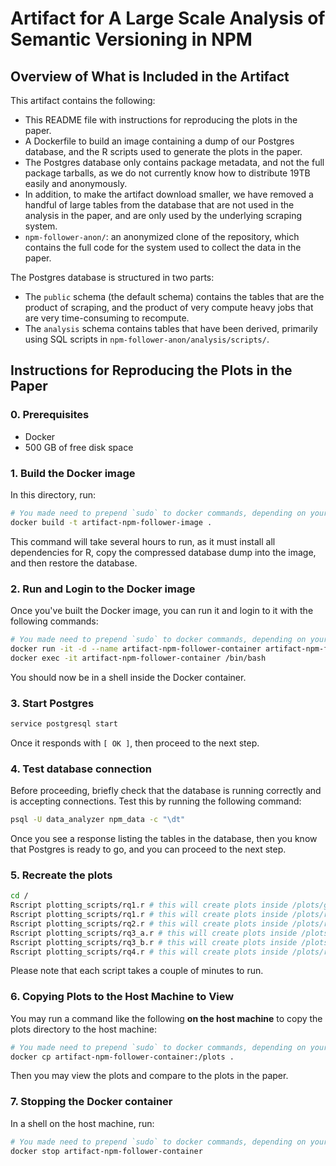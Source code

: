 # Artifact for A Large Scale Analysis of Semantic Versioning in NPM

## Overview of What is Included in the Artifact

This artifact contains the following:

- This README file with instructions for reproducing the plots in the paper.
- A Dockerfile to build an image containing a dump of our Postgres database, and the R scripts used to generate the plots in the paper.
- The Postgres database only contains package metadata, and not the full package tarballs, as we do not currently know how to distribute 19TB easily and anonymously.
- In addition, to make the artifact download smaller, we have removed a handful of large tables from the database that are not used in the analysis in the paper, and are only used by the underlying scraping system.
- `npm-follower-anon/`: an anonymized clone of the repository, which contains the full code for the system used to collect the data in the paper.

The Postgres database is structured in two parts:

- The `public` schema (the default schema) contains the tables that are the product of scraping, and the product of very compute heavy jobs that are very time-consuming to recompute.
- The `analysis` schema contains tables that have been derived, primarily using SQL scripts in `npm-follower-anon/analysis/scripts/`.

## Instructions for Reproducing the Plots in the Paper

### 0. Prerequisites

- Docker
- 500 GB of free disk space

### 1. Build the Docker image

In this directory, run:

```bash
# You made need to prepend `sudo` to docker commands, depending on your system
docker build -t artifact-npm-follower-image .
```

This command will take several hours to run, as it must install all dependencies for R, copy the compressed database dump into the image, and then restore the database.

### 2. Run and Login to the Docker image

Once you've built the Docker image, you can run it and login to it with the following commands:

```bash
# You made need to prepend `sudo` to docker commands, depending on your system
docker run -it -d --name artifact-npm-follower-container artifact-npm-follower-image bash
docker exec -it artifact-npm-follower-container /bin/bash
```

You should now be in a shell inside the Docker container.

### 3. Start Postgres

```bash
service postgresql start
```

Once it responds with `[ OK ]`, then proceed to the next step.

### 4. Test database connection

Before proceeding, briefly check that the database is running correctly and is accepting connections.
Test this by running the following command:

```bash
psql -U data_analyzer npm_data -c "\dt"
```

Once you see a response listing the tables in the database, then you know that Postgres is ready to go,
and you can proceed to the next step.

### 5. Recreate the plots

```bash
cd /
Rscript plotting_scripts/rq1.r # this will create plots inside /plots/general
Rscript plotting_scripts/rq1.r # this will create plots inside /plots/rq1
Rscript plotting_scripts/rq2.r # this will create plots inside /plots/rq2
Rscript plotting_scripts/rq3_a.r # this will create plots inside /plots/rq3
Rscript plotting_scripts/rq3_b.r # this will create plots inside /plots/rq3
Rscript plotting_scripts/rq4.r # this will create plots inside /plots/rq4
```

Please note that each script takes a couple of minutes to run.

### 6. Copying Plots to the Host Machine to View

You may run a command like the following **on the host machine** to copy the plots directory to the host machine:

```bash
# You made need to prepend `sudo` to docker commands, depending on your system
docker cp artifact-npm-follower-container:/plots .
```

Then you may view the plots and compare to the plots in the paper.

### 7. Stopping the Docker container

In a shell on the host machine, run:

```bash
# You made need to prepend `sudo` to docker commands, depending on your system
docker stop artifact-npm-follower-container
```


